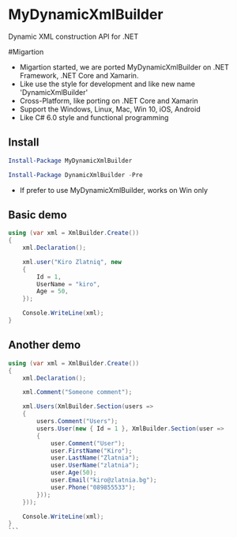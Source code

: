 # MyDynamicXmlBuilder
Dynamic XML construction API for .NET

#Migartion
* Migartion started, we are ported MyDynamicXmlBuilder on .NET Framework, .NET Core and Xamarin.
* Like use the style for development and like new name 'DynamicXmlBuilder'
* Cross-Platform, like porting on .NET Core and Xamarin
* Support the Windows, Linux, Mac, Win 10, iOS, Android
* Like C# 6.0 style and functional programming

## Install

```powershell
Install-Package MyDynamicXmlBuilder
```

```powershell
Install-Package DynamicXmlBuilder -Pre
```

* If prefer to use MyDynamicXmlBuilder, works on Win only

## Basic demo
```cs
using (var xml = XmlBuilder.Create())
{
	xml.Declaration();

    xml.user("Kiro Zlatniq", new 
	{
        Id = 1,
        UserName = "kiro",
        Age = 50,
    });

    Console.WriteLine(xml);
}  
```

## Another demo

````cs
using (var xml = XmlBuilder.Create())
{
    xml.Declaration();

    xml.Comment("Someone comment");

    xml.Users(XmlBuilder.Section(users => 
	{
        users.Comment("Users");
        users.User(new { Id = 1 }, XmlBuilder.Section(user => 
		{
            user.Comment("User");
            user.FirstName("Kiro");
            user.LastName("Zlatnia");
            user.UserName("zlatnia");
            user.Age(50);
            user.Email("kiro@zlatnia.bg");
            user.Phone("089855533");
        }));
    }));

	Console.WriteLine(xml);
}
```